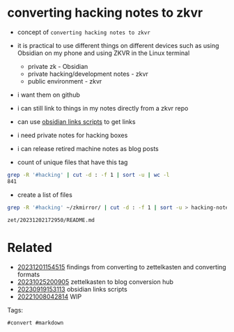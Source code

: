 # converting hacking notes to zkvr

- concept of `converting hacking notes to zkvr`
- it is practical to use different things on different devices such as using Obsidian on my phone and using ZKVR in the Linux terminal
  - private zk - Obsidian
  - private hacking/development notes - zkvr
  - public environment - zkvr
- i want them on github
- i can still link to things in my notes directly from a zkvr repo
- can use [obsidian links scripts](/zet/20230919153113/README.md)  to get links
- i need private notes for hacking boxes
- i can release retired machine notes as blog posts

- count of unique files that have this tag
```bash
grep -R '#hacking' | cut -d : -f 1 | sort -u | wc -l
841
```

- create a list of files
```bash
grep -R '#hacking' ~/zkmirror/ | cut -d : -f 1 | sort -u > hacking-notes-list
```

` zet/20231202172950/README.md `

# Related

- [20231201154515](/zet/20231201154515/README.md) findings from converting to zettelkasten and converting formats
- [20231025200905](/zet/20231025200905/README.md) zettelkasten to blog conversion hub
- [20230919153113](/zet/20230919153113/README.md) obsidian links scripts
- [20221008042814](/zet/20221008042814/README.md) WIP

Tags:

    #convert #markdown
